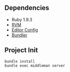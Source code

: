 Dependencies
------------

- Ruby 1.9.3
- [RVM](https://rvm.io)
- [Editor Config](https://github.com/editorconfig/)
- [Bundler](http://gembundler.com/)


Project Init
------------

    bundle install
    bundle exec middleman server